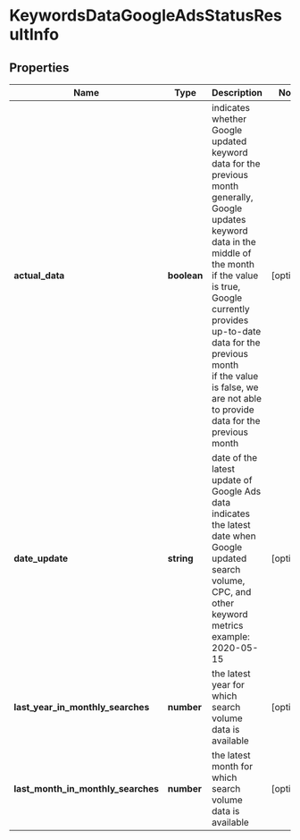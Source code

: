 # KeywordsDataGoogleAdsStatusResultInfo

## Properties

| Name | Type | Description | Notes |
|------------ | ------------- | ------------- | -------------|
**actual_data** | **boolean** | indicates whether Google updated keyword data for the previous month<br>generally, Google updates keyword data in the middle of the month<br>if the value is true, Google currently provides up-to-date data for the previous month<br>if the value is false, we are not able to provide data for the previous month |[optional]|
**date_update** | **string** | date of the latest update of Google Ads data<br>indicates the latest date when Google updated search volume, CPC, and other keyword metrics<br>example:<br>2020-05-15 |[optional]|
**last_year_in_monthly_searches** | **number** | the latest year for which search volume data is available |[optional]|
**last_month_in_monthly_searches** | **number** | the latest month for which search volume data is available |[optional]|